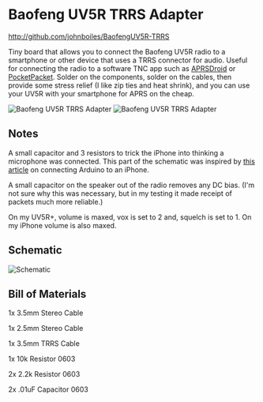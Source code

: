 Baofeng UV5R TRRS Adapter
=========================
http://github.com/johnboiles/BaofengUV5R-TRRS

Tiny board that allows you to connect the Baofeng UV5R radio to a smartphone or other device that uses a TRRS connector for audio. Useful for connecting the radio to a software TNC app such as [APRSDroid](http://aprsdroid.org/) or [PocketPacket](https://itunes.apple.com/us/app/pocketpacket/id336500866?mt=8). Solder on the components, solder on the cables, then provide some stress relief (I like zip ties and heat shrink), and you can use your UV5R with your smartphone for APRS on the cheap.

![Baofeng UV5R TRRS Adapter](http://johnboiles.s3.amazonaws.com/Screenshots/BaofengUV5R-TRRS-r2-Front.png)
![Baofeng UV5R TRRS Adapter](http://johnboiles.s3.amazonaws.com/Screenshots/BaofengUV5R-TRRS-r2-Back.png)

Notes
-----
A small capacitor and 3 resistors to trick the iPhone into thinking a microphone was connected. This part of the schematic was inspired by [this article](http://www.creativedistraction.com/demos/sensor-data-to-iphone-through-the-headphone-jack-using-arduino/) on connecting Arduino to an iPhone.

A small capacitor on the speaker out of the radio removes any DC bias. (I'm not sure why this was necessary, but in my testing it made receipt of packets much more reliable.)

On my UV5R+, volume is maxed, vox is set to 2 and, squelch is set to 1. On my iPhone volume is also maxed.

Schematic
---------
![Schematic](http://johnboiles.s3.amazonaws.com/Screenshots/BaofengUV5R-TRRS-r2-Schematic.png)

Bill of Materials
-----------------
1x 3.5mm Stereo Cable

1x 2.5mm Stereo Cable

1x 3.5mm TRRS Cable

1x 10k Resistor 0603

2x 2.2k Resistor 0603

2x .01uF Capacitor 0603
